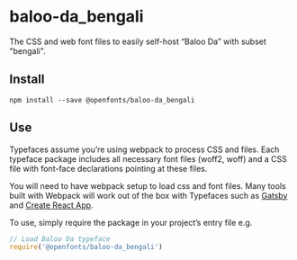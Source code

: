 
# baloo-da_bengali

The CSS and web font files to easily self-host “Baloo Da” with subset "bengali".

## Install

`npm install --save @openfonts/baloo-da_bengali`

## Use

Typefaces assume you’re using webpack to process CSS and files. Each typeface
package includes all necessary font files (woff2, woff) and a CSS file with
font-face declarations pointing at these files.

You will need to have webpack setup to load css and font files. Many tools built
with Webpack will work out of the box with Typefaces such as [Gatsby](https://github.com/gatsbyjs/gatsby)
and [Create React App](https://github.com/facebookincubator/create-react-app).

To use, simply require the package in your project’s entry file e.g.

```javascript
// Load Baloo Da typeface
require('@openfonts/baloo-da_bengali')
```
